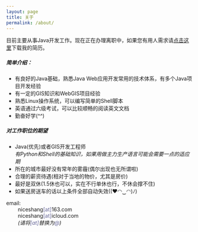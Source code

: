 ```yaml
---
layout: page
title: 关于
permalink: /about/
---     
```


目前主要从事Java开发工作。现在正在办理离职中，如果您有用人需求请[点击这里](/static/projects/商叶华-Java开发-简历.pdf)下载我的简历。    

##### 简单介绍：

* 有良好的Java基础，熟悉Java Web应用开发常用的技术体系，有多个Java项目开发经验
* 有一定的GIS知识和WebGIS项目经验
* 熟悉Linux操作系统，可以编写简单的Shell脚本
* 英语通过六级考试，可以比较顺畅的阅读英文文档     
* 勤奋好学(^^)
       

##### 对工作职位的期望

* Java(优先)或者GIS开发工程师          
    *有Python和Shell的基础知识，如果用做主力生产语言可能会需要一点的适应期*
* 所在的城市最好没有常年的雾霾(偶尔出现也无所谓啦)
* 合理的薪资待遇(相对于当地的物价，尤其是房价)
* 最好是双休(1.5休也可以，实在不行单休也行，不休会撑不住)
* 如果送房送车的话以上条件全部自动失效((♥◠‿◠)ﾉ)
      

email:            
&nbsp;&nbsp;&nbsp;&nbsp;&nbsp;&nbsp;&nbsp;&nbsp;niceshang<span style="color:#669">[at]</span>163.com        
&nbsp;&nbsp;&nbsp;&nbsp;&nbsp;&nbsp;&nbsp;&nbsp;niceshang<span style="color:#669">[at]</span>icloud.com         
&nbsp;&nbsp;&nbsp;&nbsp;&nbsp;&nbsp;&nbsp;&nbsp;*(请将<span style="color:#669">[at]</span>替换为<span style="color:#669">@</span>)*    
